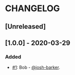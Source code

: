 # CHANGELOG

## [Unreleased]

## [1.0.0] - 2020-03-29

### Added

* [#1](https://github.com/josh-barker/danger-ruby-example/pull/1): Bob - [@josh-barker](https://github.com/josh-barker).